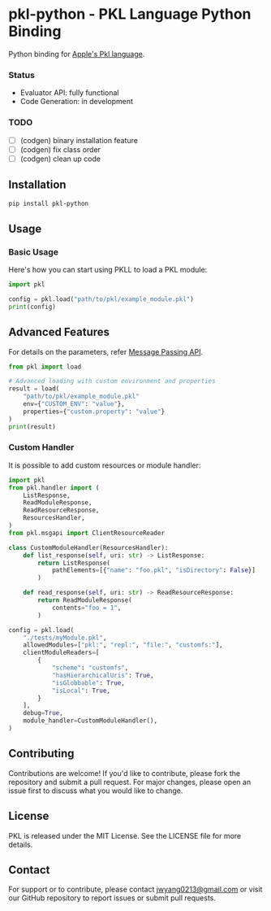 # pkl-python - PKL Language Python Binding
Python binding for [Apple's Pkl language](https://pkl-lang.org/index.html).

### Status
* Evaluator API: fully functional
* Code Generation: in development

### TODO
* [ ] (codgen) binary installation feature
* [ ] (codgen) fix class order
* [ ] (codgen) clean up code

## Installation

``` bash
pip install pkl-python
```

## Usage
### Basic Usage
Here's how you can start using PKLL to load a PKL module:

```python
import pkl

config = pkl.load("path/to/pkl/example_module.pkl")
print(config)
```

## Advanced Features
For details on the parameters, refer [Message Passing API](https://pkl-lang.org/main/current/bindings-specification/message-passing-api.html).

```python
from pkl import load

# Advanced loading with custom environment and properties
result = load(
    "path/to/pkl/example_module.pkl"
    env={"CUSTOM_ENV": "value"},
    properties={"custom.property": "value"}
)
print(result)
```

### Custom Handler
It is possible to add custom resources or module handler:
```python
import pkl
from pkl.handler import (
    ListResponse,
    ReadModuleResponse,
    ReadResourceResponse,
    ResourcesHandler,
)
from pkl.msgapi import ClientResourceReader

class CustomModuleHandler(ResourcesHandler):
    def list_response(self, uri: str) -> ListResponse:
        return ListResponse(
            pathElements=[{"name": "foo.pkl", "isDirectory": False}]
        )

    def read_response(self, uri: str) -> ReadResourceResponse:
        return ReadModuleResponse(
            contents="foo = 1",
        )

config = pkl.load(
    "./tests/myModule.pkl",
    allowedModules=["pkl:", "repl:", "file:", "customfs:"],
    clientModuleReaders=[
        {
            "scheme": "customfs",
            "hasHierarchicalUris": True,
            "isGlobbable": True,
            "isLocal": True,
        }
    ],
    debug=True,
    module_handler=CustomModuleHandler(),
)
```

## Contributing
Contributions are welcome! If you'd like to contribute, please fork the repository and submit a pull request. For major changes, please open an issue first to discuss what you would like to change.

## License
PKL is released under the MIT License. See the LICENSE file for more details.

## Contact
For support or to contribute, please contact jwyang0213@gmail.com or visit our GitHub repository to report issues or submit pull requests.
